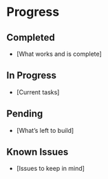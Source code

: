 # Progress

## Completed

- [What works and is complete]

## In Progress

- [Current tasks]

## Pending

- [What’s left to build]

## Known Issues

- [Issues to keep in mind]
